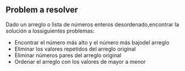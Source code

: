 ## Problem a resolver

Dado un arreglo o lista de números enteros desordenado,encontrar la solución a lossiguientes problemas:

- Encontrar el número más alto y el número más bajodel arreglo
- Eliminar los valores repetidos del arreglo original
- Eliminar números pares del arreglo original
- Ordenar el arreglo con los valores de mayor a menor
